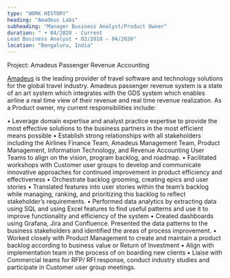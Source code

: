 ```yaml
---
type: "WORK HISTORY"
heading: "Amadeus Labs"
subheading: "Manager Business Analyst/Product Owner"
duration: " • 04/2020 - Current 
Lead Business Analyst • 02/2018 – 04/2020"
location: "Bengaluru, India"
---
```

Project: Amadeus Passenger Revenue Accounting 

<a href="https://www.linkedin.com/company/amadeus/" target="_blank">Amadeus</a> is the leading provider of travel software and technology solutions for the global travel industry. Amadeus passenger revenue system is a state of an art system which integrates with the GDS system which enables airline a real time view of their revenue and real time revenue realization. As a Product owner, my current responsibilities include:

• Leverage domain expertise and analyst practice expertise to provide the most effective solutions to the business partners in the most efficient means possible 
• Establish strong relationships with all stakeholders including the Airlines Finance Team, Amadeus Management Team, Product Management, Information Technology, and Revenue Accounting User Teams to align on the vision, program backlog, and roadmap. 
• Facilitated workshops with Customer user groups to develop and communicate innovative approaches for continued improvement in product efficiency and effectiveness 
• Orchestrate backlog grooming, creating epics and user stories 
• Translated features into user stories within the team’s backlog while managing, ranking, and prioritizing this backlog to reflect stakeholder’s requirements. 
• Performed data analytics by extracting data using SQL and using Excel features to find useful patterns and use it to improve functionality and efficiency of the system 
• Created dashboards using Grafana, Jira and Confluence. Presented the data patterns to the business stakeholders and identified the areas of process improvement. 
• Worked closely with Product Management to create and maintain a product backlog according to business value or Return of Investment 
• Align with implementation team in the process of on boarding new clients 
• Liaise with Commercial teams for RFP/ RFI response, conduct industry studies and participate in Customer user group meetings. 

